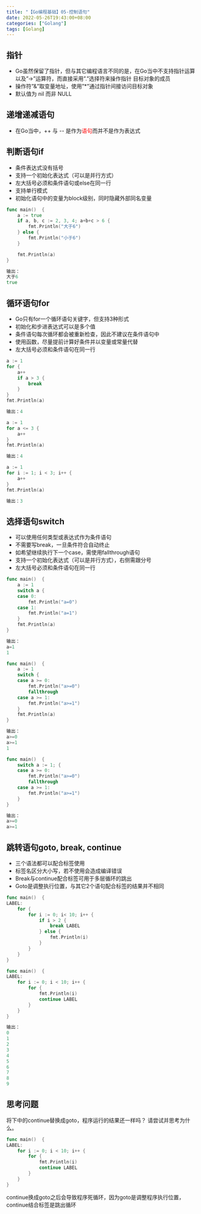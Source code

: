 ```yaml
---
title: "【Go编程基础】05-控制语句"
date: 2022-05-26T19:43:00+08:00
categories: ["Golang"]
tags: [Golang]
---
```

## 指针
- Go虽然保留了指针，但与其它编程语言不同的是，在Go当中不支持指针运算以及”->”运算符，而直接采用”.”选择符来操作指针 目标对象的成员
- 操作符”&”取变量地址，使用”*”通过指针间接访问目标对象
- 默认值为 nil 而非 NULL

## 递增递减语句
- 在Go当中，++ 与 -- 是作为<font color='red'>语句</font>而并不是作为表达式

## 判断语句if
- 条件表达式没有括号
- 支持一个初始化表达式（可以是并行方式）
- 左大括号必须和条件语句或else在同一行
- 支持单行模式
- 初始化语句中的变量为block级别，同时隐藏外部同名变量

```go
func main()  {
	a := true
	if a, b, c := 2, 3, 4; a+b+c > 6 {
		fmt.Println("大于6")
	} else {
		fmt.Println("小于6")
	}

	fmt.Println(a)
}

输出：
大于6
true
```

## 循环语句for
- Go只有for一个循环语句关键字，但支持3种形式
- 初始化和步进表达式可以是多个值
- 条件语句每次循环都会被重新检查，因此不建议在条件语句中
- 使用函数，尽量提前计算好条件并以变量或常量代替
- 左大括号必须和条件语句在同一行

```go
a := 1
for {
	a++
	if a > 3 {
		break
	}
}
fmt.Println(a)

输出：4
```

```go
a := 1
for a <= 3 {
	a++
}
fmt.Println(a)

输出：4
```

```go
a := 1
for i := 1; i < 3; i++ {
	a++
}
fmt.Println(a)

输出：3
```

## 选择语句switch
- 可以使用任何类型或表达式作为条件语句
- 不需要写break，一旦条件符合自动终止
- 如希望继续执行下一个case，需使用fallthrough语句
- 支持一个初始化表达式（可以是并行方式），右侧需跟分号
- 左大括号必须和条件语句在同一行

```go
func main()  {
	a := 1
	switch a {
	case 0:
		fmt.Println("a=0")
	case 1:
		fmt.Println("a=1")
	}
	fmt.Println(a)
}

输出：
a=1
1
```

```go
func main()  {
	a := 1
	switch {
	case a >= 0:
		fmt.Println("a>=0")
		fallthrough
	case a >= 1:
		fmt.Println("a>=1")
	}
	fmt.Println(a)
}

输出：
a>=0
a>=1
1
```

```go
func main()  {
	switch a := 1; {
	case a >= 0:
		fmt.Println("a>=0")
		fallthrough
	case a >= 1:
		fmt.Println("a>=1")
	}
}

输出：
a>=0
a>=1
```

## 跳转语句goto, break, continue
- 三个语法都可以配合标签使用
- 标签名区分大小写，若不使用会造成编译错误
- Break与continue配合标签可用于多层循环的跳出
- Goto是调整执行位置，与其它2个语句配合标签的结果并不相同

```go
func main()  {
LABEL:
	for {
		for i := 0; i< 10; i++ {
			if i > 2 {
				break LABEL
			} else {
				fmt.Println(i)
			}
		}
	}
}
```

```go
func main()  {
LABEL:
	for i := 0; i < 10; i++ {
		for {
			fmt.Println(i)
			continue LABEL
		}
	}
}

输出：
0
1
2
3
4
5
6
7
8
9
```

## 思考问题
将下中的continue替换成goto，程序运行的结果还一样吗？
请尝试并思考为什么。
```go
func main()  {
LABEL:
	for i := 0; i < 10; i++ {
		for {
			fmt.Println(i)
			continue LABEL
		}
	}
}
```

continue换成goto之后会导致程序死循环，因为goto是调整程序执行位置，continue结合标签是跳出循环
